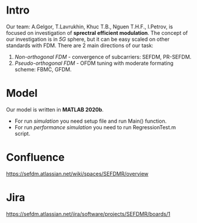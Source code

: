 # Intro
Our team: A.Gelgor, T.Lavrukhin, Khuc T.B., Nguen T.H.F., I.Petrov, is focused on investigation of **sprectral efficient modulation**.
The concept of our investigation is in *5G* sphere, but it can be easy scaled on other standards with FDM.
There are 2 main directions of our task:
1. *Non-orthogonal FDM* - convergence of subcarriers: SEFDM, PR-SEFDM.
2. *Pseudo-orthogonal FDM* - OFDM tuning with moderate formating scheme: FBMC, GFDM.
# Model
Our model is written in **MATLAB 2020b**.
- For run *simulation* you need setup file and run Main() function.
- For run *performance simulation* you need to run RegressionTest.m script.
# Confluence
https://sefdm.atlassian.net/wiki/spaces/SEFDMR/overview
# Jira
https://sefdm.atlassian.net/jira/software/projects/SEFDMR/boards/1

